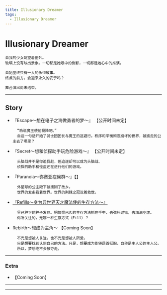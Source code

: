 ```yaml
---
title: Illusionary Dreamer
tags:
  - Illusionary Dreamer
---
```


# Illusionary Dreamer


    自我的少女眺望着窗外。
    玻璃上没有映出景象。一切都是她眼中的倒影，一切都是她心中的推演。
    
    自始至终只有一人的永恒故事。
    终点的前方，会迎来永久的安宁吗？
    
    舞台演出尚未结束。

---

## Story


- 『Escape～想在电子之海做勇者的梦～』 【公开时间未定】

        “劝说魔王使他投降吧。”
        自这一句话开始了骑士团团长与魔王的逃避行。秩序和平衡彻底崩坏的世界，被掳走的公主去了哪里？


- 『Secret～想和侦探助手玩危险游戏～』 【公开时间未定】
    
        头脑战并不是你追我赶，但追逐却可以成为头脑战、
        侦探的助手和怪盗还在进行他们的游戏。


- 『Paranoia～弥赛亚症候群～』【】

        外星球的公主殿下被接回了故乡。
        世界的发条看着世界。世界的荆棘之冠说着救世。


- [『Refills～身为异世界天才魔法使的生存方法～』](https://luciasnote.space/_posts/2020-11-14-Refills%E6%B1%87%E6%80%BB%E9%A1%B5/)

        早已种下的种子发芽。把憧憬已久的生存方法抓在手中，去弥补过错，去填满空虚。
        你所关注的，是哪一种生存方式（Fill）？


- Rebirth～想成为主角～ 【Coming Soon】

        不光是想被人关注。也不光是想被人所爱。
        只是想要找到认同自己的方法。只是，想要成为能够昂首挺胸，自称是主人公的主人公。
        所以，梦想绝不会被夺走。


---

### Extra
  
- 【Coming Soon】

---
---
